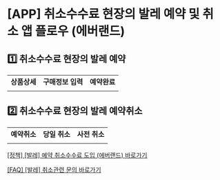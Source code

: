 # [APP] 취소수수료 현장의 발레 예약 및 취소 앱 플로우 (에버랜드)

**1️⃣ 취소수수료 현장의 발레 예약**
-----------------------

|  |  |  |
| --- | --- | --- |
| **상품상세** | **구매정보 입력** | **예약완료** |
|  |  |  |

**2️⃣** **취소수수료 현장의 발레 예약취소**
-----------------------------

|  |  |  |
| --- | --- | --- |
| **예약취소** | **당일 취소** | **사전 취소** |
|  |  |  |

[[정책] [발레] 예약 취소수수료 도입 (에버랜드) 바로가기](https://kakaomobilitysupport.zendesk.com/hc/ko/articles/43038947342233)

[[FAQ] [발레] 취소관련 문의 바로가기](https://kakaomobilitysupport.zendesk.com/hc/ko/articles/43049891524633)